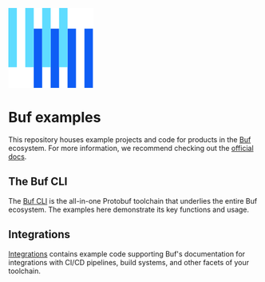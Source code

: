 ![The Buf logo](https://raw.githubusercontent.com/bufbuild/buf-examples/main/.github/buf-logo.svg)

# Buf examples

This repository houses example projects and code for products in the [Buf][buf] ecosystem. For more information, we recommend checking out the [official docs][docs].

## The Buf CLI

The [Buf CLI](cli) is the all-in-one Protobuf toolchain that underlies the entire Buf ecosystem. The examples here demonstrate its key functions and usage.

## Integrations

[Integrations](integrations) contains example code supporting Buf's documentation for integrations with CI/CD pipelines, build systems, and other facets of your toolchain.

[buf]: https://buf.build
[docs]: https://buf.build/docs
